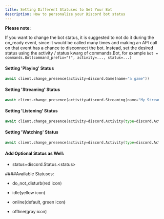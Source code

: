```yaml
---
title: Setting Different Statuses to Set Your Bot
description: How to personalize your Discord bot status
---
```

**Please note:**

If you want to change the bot status, it is suggested to not do it during the on_ready event, since it would be called
many times and making an API call on that event has a chance to disconnect the bot.
Instead, set the desired status using the  activity / status kwarg of commands.Bot, for example
`bot = commands.Bot(command_prefix="!", activity=..., status=...)`

#### Setting 'Playing' Status
```python
await client.change_presence(activity=discord.Game(name="a game"))
```

#### Setting 'Streaming' Status
```python
await client.change_presence(activity=discord.Streaming(name="My Stream", url=my_twitch_url))
```

#### Setting 'Listening' Status
```python
await client.change_presence(activity=discord.Activity(type=discord.ActivityType.listening, name="a song"))
```

#### Setting 'Watching' Status
```python
await client.change_presence(activity=discord.Activity(type=discord.ActivityType.watching, name="a movie"))
```

#### Add Optional Status as Well:

* status=discord.Status.\<status>

####Available Statuses:

* do_not_disturb(red icon)


* idle(yellow icon)


* online(default, green icon)


* offline(gray icon)
